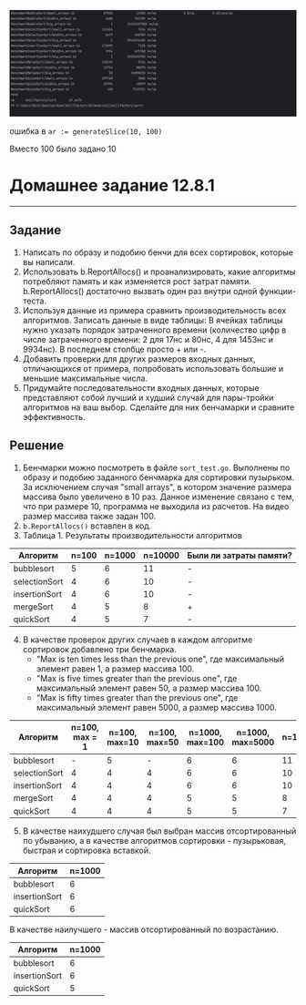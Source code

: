 ![img.png](img.png)

ошибка в 
`ar := generateSlice(10, 100)`

Вместо 100 было задано 10
# Домашнее задание 12.8.1
___

## Задание
1. Написать по образу и подобию бенчи для всех сортировок, которые вы написали.
2. Использовать b.ReportAllocs() и проанализировать, какие алгоритмы потребляют память и как изменяется рост затрат 
памяти. b.ReportAllocs() достаточно вызвать один раз внутри одной функции-теста.
3. Используя данные из примера сравнить производительность всех алгоритмов. Записать данные в виде таблицы:
В ячейках таблицы нужно указать порядок затраченного времени (количество цифр в числе затраченного времени: 
2 для 17нс и 80нс, 4 для 1453нс и 9934нс). В последнем столбце просто + или -.
4. Добавить проверки для других размеров входных данных, отличающихся от примера, попробовать использовать большие и 
меньшие максимальные числа.
5. Придумайте последовательности входных данных, которые представляют собой лучший и худший случай для пары-тройки 
алгоритмов на ваш выбор. Сделайте для них бенчамарки и сравните эффективность.

## Решение
1. Бенчмарки можно посмотреть в файле `sort_test.go`. Выполнены по образу и подобию заданного бенчмарка для сортировки
пузырьком. За исключением случая "small arrays", в котором значение размера массива было увеличено в 10 раз. Данное 
изменение связано с тем, что при размере 10, программа не выходила из расчетов. На видео размер массива также задан 100. 
2. `b.ReportAllocs()` вставлен в код.
3. Таблица 1. Результаты производительности алгоритмов

| Алгоритм      | n=100 | n=1000 | n=10000 | Были ли затраты памяти? |
|---------------|-------|--------|---------|-------------------------|
| bubblesort    | 5     | 6      | 11      | -                       |
| selectionSort | 4     | 6      | 10      | -                       |
| insertionSort | 4     | 6      | 10      | -                       |
| mergeSort     | 4     | 5      | 8       | +                       |
| quickSort     | 4     | 5      | 7       | -                       |

4. В качестве проверок других случаев в каждом алгоритме сортировок добавлено три бенчмарка. 
    - "Max is ten times less than the previous one", где максимальный элемент равен 1, а размер массива 100.
    - "Max is five times greater than the previous one", где максимальный элемент равен 50, а размер массива 100.
    - "Max is fifty times greater than the previous one", где максимальный элемент равен 5000, а размер массива 1000.
   
| Алгоритм      | n=100, max = 1 | n=100, max=10 | n=100, max=50 | n=1000, max=100 | n=1000, max=5000 | n=10000 | Были ли затраты памяти? |
|---------------|----------------|---------------|---------------|-----------------|------------------|---------|-------------------------|
| bubblesort    | -              | 5             | -             | 6               | 6                | 11      | -                       |
| selectionSort | 4              | 4             | 4             | 6               | 6                | 10      | -                       |
| insertionSort | 4              | 4             | 4             | 6               | 6                | 10      | -                       |
| mergeSort     | 4              | 4             | 4             | 5               | 5                | 8       | +                       |
| quickSort     | 4              | 4             | 4             | 5               | 5                | 7       | -                       |

5. В качестве наихудшего случая был выбран массив отсортированный по убыванию, а в качестве алгоритмов сортировки - 
пузырьковая, быстрая и сортировка вставкой.

 | Алгоритм      | n=1000 |
 |---------------|--------|
 | bubblesort    | 6      |
 | insertionSort | 6      |
 | quickSort     | 6      |

В качестве наилучшего - массив отсортированный по возрастанию.

| Алгоритм      | n=1000 |
|---------------|--------|
| bubblesort    | 6      |
| insertionSort | 6      |
| quickSort     | 5      |